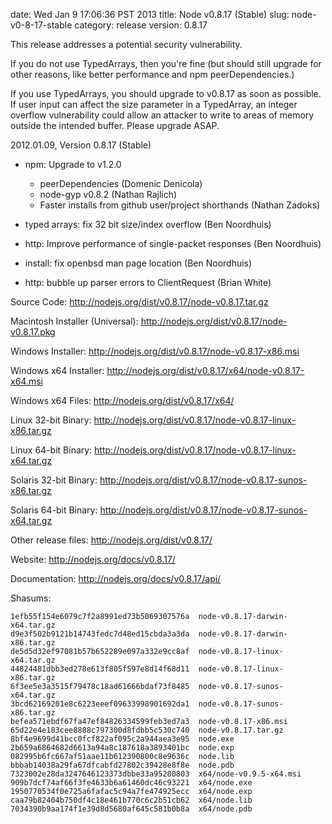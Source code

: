 date: Wed Jan  9 17:06:36 PST 2013
title: Node v0.8.17 (Stable)
slug: node-v0-8-17-stable
category: release
version: 0.8.17

This release addresses a potential security vulnerability.

If you do not use TypedArrays, then you're fine (but should still
upgrade for other reasons, like better performance and npm
peerDependencies.)

If you use TypedArrays, you should upgrade to v0.8.17 as soon as
possible.  If user input can affect the size parameter in a
TypedArray, an integer overflow vulnerability could allow an attacker
to write to areas of memory outside the intended buffer.  Please
upgrade ASAP.

2012.01.09, Version 0.8.17 (Stable)

* npm: Upgrade to v1.2.0
  - peerDependencies (Domenic Denicola)
  - node-gyp v0.8.2 (Nathan Rajlich)
  - Faster installs from github user/project shorthands (Nathan Zadoks)

* typed arrays: fix 32 bit size/index overflow (Ben Noordhuis)

* http: Improve performance of single-packet responses (Ben Noordhuis)

* install: fix openbsd man page location (Ben Noordhuis)

* http: bubble up parser errors to ClientRequest (Brian White)


Source Code: http://nodejs.org/dist/v0.8.17/node-v0.8.17.tar.gz

Macintosh Installer (Universal): http://nodejs.org/dist/v0.8.17/node-v0.8.17.pkg

Windows Installer: http://nodejs.org/dist/v0.8.17/node-v0.8.17-x86.msi

Windows x64 Installer: http://nodejs.org/dist/v0.8.17/x64/node-v0.8.17-x64.msi

Windows x64 Files: http://nodejs.org/dist/v0.8.17/x64/

Linux 32-bit Binary: http://nodejs.org/dist/v0.8.17/node-v0.8.17-linux-x86.tar.gz

Linux 64-bit Binary: http://nodejs.org/dist/v0.8.17/node-v0.8.17-linux-x64.tar.gz

Solaris 32-bit Binary: http://nodejs.org/dist/v0.8.17/node-v0.8.17-sunos-x86.tar.gz

Solaris 64-bit Binary: http://nodejs.org/dist/v0.8.17/node-v0.8.17-sunos-x64.tar.gz

Other release files: http://nodejs.org/dist/v0.8.17/

Website: http://nodejs.org/docs/v0.8.17/

Documentation: http://nodejs.org/docs/v0.8.17/api/

Shasums:

```
1efb55f154e6079c7f2a8991ed73b5069307576a  node-v0.8.17-darwin-x64.tar.gz
d9e3f502b9121b14743fedc7d48ed15cbda3a3da  node-v0.8.17-darwin-x86.tar.gz
de5d5d32ef97081b57b652289e097a332e9cc8af  node-v0.8.17-linux-x64.tar.gz
44824481dbb3ed278e613f805f597e8d14f68d11  node-v0.8.17-linux-x86.tar.gz
6f3ee5e3a3515f79478c18ad61666bdaf73f8485  node-v0.8.17-sunos-x64.tar.gz
3bcd62169201e8c6223eeef09633998901692da1  node-v0.8.17-sunos-x86.tar.gz
befea571ebdf67fa47ef84826334599feb3ed7a3  node-v0.8.17-x86.msi
65d22e4e183cee8888c797300d8fdbb5c530c740  node-v0.8.17.tar.gz
8bf4e9699d41bcc0fcf822af095c2a944aea3e95  node.exe
2b659a6864682d6613a94a8c187618a3893401bc  node.exp
082995b6fc667af51aae11b612390800c8e9636c  node.lib
bbbab14038a29fa67dfcabfd27802c39428e8f8e  node.pdb
7323002e28da3247646123373dbbe33a95280803  x64/node-v0.9.5-x64.msi
909b7dcf74af66f3fe4633b6a61460dc46c93221  x64/node.exe
1950770534f0e725a6fafac5c94a7fe474925ecc  x64/node.exp
caa79b82404b750df4c18e461b770c6c2b51cb62  x64/node.lib
7034390b9aa174f1e39d8d5680af645c581b0b8a  x64/node.pdb
```
